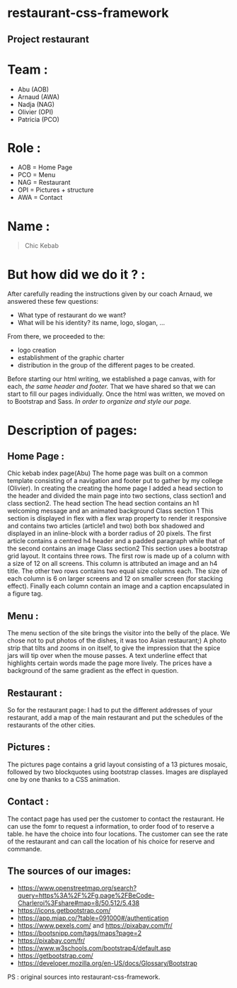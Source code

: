 # restaurant-css-framework

## Project restaurant

Team : 
======
+ Abu (AOB)
+ Arnaud (AWA)
+ Nadja (NAG)
+ Olivier (OPI)
+ Patricia (PCO)

Role :
======

+ AOB = Home Page
+ PCO = Menu
+ NAG = Restaurant
+ OPI = Pictures + structure
+ AWA = Contact

Name : 
======
> Chic Kebab

But how did we do it ? : 
========================


After carefully reading the instructions given by our coach Arnaud, we answered these few questions:

 - What type of restaurant do we want?
 - What will be his identity? its name, logo, slogan, ...

 From there, we proceeded to the:

 - logo creation
 - establishment of the graphic charter
 -  distribution in the group of the different pages to be created.

Before starting our html writing, we established a page canvas, with for each, *the same header and footer.*
That we have shared so that we can start to fill our pages individually.
Once the html was written, we moved on to Bootstrap and Sass.
*In order to organize and style our page.*

Description of pages:
=====================

Home Page :
-----------
Chic kebab index page(Abu) The home page was built on a common template consisting of a navigation and footer put to gather by my college (Olivier). In creating the creating the home page I added a head section to the header and divided the main page into two sections, class section1 and class section2. The head section The head section contains an h1 welcoming message and an animated background Class section 1 This section is displayed in flex with a flex wrap property to render it responsive and contains two articles (article1 and two) both box shadowed and displayed in an inline-block with a border radius of 20 pixels. The first article contains a centred h4 header and a padded paragraph while that of the second contains an image Class section2 This section uses a bootstrap grid layout. It contains three rows. The first row is made up of a column with a size of 12 on all screens. This column is attributed an image and an h4 title. The other two rows contains two equal size columns each. The size of each column is 6 on larger screens and 12 on smaller screen (for stacking effect). Finally each column contain an image and a caption encapsulated in a figure tag.

Menu :
------
The menu section of the site brings the visitor into the belly of the place.
We chose not to put photos of the dishes, it was too Asian restaurant;)
A photo strip that tilts and zooms in on itself, to give the impression that the spice jars will tip over when the mouse passes.
A text underline effect that highlights certain words made the page more lively. The prices have a background of the same gradient as the effect in question.

Restaurant :
------------
So for the restaurant page: I had to put the different addresses of your restaurant, add a map of the main restaurant and put the schedules of the restaurants of the other cities.


Pictures :
----------
The pictures page contains a grid layout consisting of a 13 pictures mosaic, followed by two blockquotes using bootstrap classes. Images are displayed one by one thanks to a CSS animation.


Contact :
---------
The contact page has used per the customer to contact the restaurant. He can use the fomr to request a information, to order food of to reserve a table. he have the choice into four locations. The customer can see the rate of the restaurant and can call the location of his choice for reserve and commande.

## The sources of our images:

 - https://www.openstreetmap.org/search?query=https%3A%2F%2Fg.page%2FBeCode-Charleroi%3Fshare#map=8/50.512/5.438
 - https://icons.getbootstrap.com/
 - https://app.miap.co/?table=091000#/authentication
 - https://www.pexels.com/ and https://pixabay.com/fr/ 
 - https://bootsnipp.com/tags/maps?page=2
 - https://pixabay.com/fr/
 - https://www.w3schools.com/bootstrap4/default.asp
 - https://getbootstrap.com/
 - https://developer.mozilla.org/en-US/docs/Glossary/Bootstrap
 
 PS : original sources into restaurant-css-framework.
